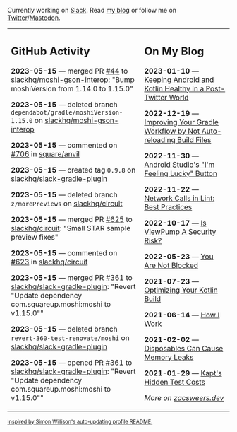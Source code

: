 Currently working on [Slack](https://slack.com/). Read [my blog](https://zacsweers.dev/) or follow me on [Twitter](https://twitter.com/ZacSweers)/[Mastodon](https://hachyderm.io/@ZacSweers).

<table><tr><td valign="top" width="60%">

## GitHub Activity
<!-- githubActivity starts -->
**2023-05-15** — merged PR [#44](https://github.com/slackhq/moshi-gson-interop/pull/44) to [slackhq/moshi-gson-interop](https://github.com/slackhq/moshi-gson-interop): "Bump moshiVersion from 1.14.0 to 1.15.0"

**2023-05-15** — deleted branch `dependabot/gradle/moshiVersion-1.15.0` on [slackhq/moshi-gson-interop](https://github.com/slackhq/moshi-gson-interop)

**2023-05-15** — commented on [#706](https://github.com/square/anvil/issues/706#issuecomment-1548567346) in [square/anvil](https://github.com/square/anvil)

**2023-05-15** — created tag `0.9.8` on [slackhq/slack-gradle-plugin](https://github.com/slackhq/slack-gradle-plugin)

**2023-05-15** — deleted branch `z/morePreviews` on [slackhq/circuit](https://github.com/slackhq/circuit)

**2023-05-15** — merged PR [#625](https://github.com/slackhq/circuit/pull/625) to [slackhq/circuit](https://github.com/slackhq/circuit): "Small STAR sample preview fixes"

**2023-05-15** — commented on [#623](https://github.com/slackhq/circuit/pull/623#issuecomment-1548284729) in [slackhq/circuit](https://github.com/slackhq/circuit)

**2023-05-15** — merged PR [#361](https://github.com/slackhq/slack-gradle-plugin/pull/361) to [slackhq/slack-gradle-plugin](https://github.com/slackhq/slack-gradle-plugin): "Revert "Update dependency com.squareup.moshi:moshi to v1.15.0""

**2023-05-15** — deleted branch `revert-360-test-renovate/moshi` on [slackhq/slack-gradle-plugin](https://github.com/slackhq/slack-gradle-plugin)

**2023-05-15** — opened PR [#361](https://github.com/slackhq/slack-gradle-plugin/pull/361) to [slackhq/slack-gradle-plugin](https://github.com/slackhq/slack-gradle-plugin): "Revert "Update dependency com.squareup.moshi:moshi to v1.15.0""
<!-- githubActivity ends -->
</td><td valign="top" width="40%">

## On My Blog
<!-- blog starts -->
**2023-01-10** — [Keeping Android and Kotlin Healthy in a Post-Twitter World](https://www.zacsweers.dev/keeping-android-healthy/)

**2022-12-19** — [Improving Your Gradle Workflow by Not Auto-reloading Build Files](https://www.zacsweers.dev/improving-your-workflow-by-not-auto-reloading-build-files/)

**2022-11-30** — [Android Studio's "I'm Feeling Lucky" Button](https://www.zacsweers.dev/android-studios-im-feeling-lucky-button/)

**2022-11-22** — [Network Calls in Lint: Best Practices](https://www.zacsweers.dev/network-calls-in-lint-best-practices/)

**2022-10-17** — [Is ViewPump A Security Risk?](https://www.zacsweers.dev/is-viewpump-a-security-risk/)

**2022-05-23** — [You Are Not Blocked](https://www.zacsweers.dev/you-are-not-blocked/)

**2021-07-23** — [Optimizing Your Kotlin Build](https://www.zacsweers.dev/optimizing-your-kotlin-build/)

**2021-06-14** — [How I Work](https://www.zacsweers.dev/how-i-work/)

**2021-02-02** — [Disposables Can Cause Memory Leaks](https://www.zacsweers.dev/disposables-can-cause-memory-leaks/)

**2021-01-29** — [Kapt's Hidden Test Costs](https://www.zacsweers.dev/kapts-hidden-test-costs/)
<!-- blog ends -->
_More on [zacsweers.dev](https://zacsweers.dev/)_
</td></tr></table>

<sub><a href="https://simonwillison.net/2020/Jul/10/self-updating-profile-readme/">Inspired by Simon Willison's auto-updating profile README.</a></sub>